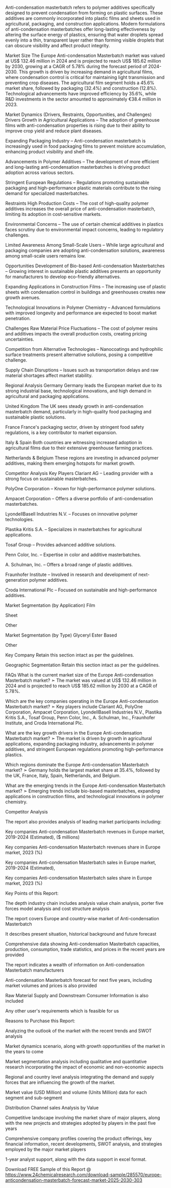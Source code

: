 Anti-condensation masterbatch refers to polymer additives specifically designed to prevent condensation from forming on plastic surfaces. These additives are commonly incorporated into plastic films and sheets used in agricultural, packaging, and construction applications. Modern formulations of anti-condensation masterbatches offer long-lasting effectiveness by altering the surface energy of plastics, ensuring that water droplets spread evenly into a thin, transparent layer rather than forming visible droplets that can obscure visibility and affect product integrity.

Market Size
The Europe Anti-condensation Masterbatch market was valued at US$ 132.46 million in 2024 and is projected to reach US$ 185.62 million by 2030, growing at a CAGR of 5.78% during the forecast period of 2024-2030. This growth is driven by increasing demand in agricultural films, where condensation control is critical for maintaining light transmission and preventing crop diseases. The agricultural film segment holds a 45.6% market share, followed by packaging (32.4%) and construction (12.8%). Technological advancements have improved efficiency by 35.6%, while R&D investments in the sector amounted to approximately €38.4 million in 2023.

Market Dynamics (Drivers, Restraints, Opportunities, and Challenges)
Drivers
Growth in Agricultural Applications – The adoption of greenhouse films with anti-condensation properties is rising due to their ability to improve crop yield and reduce plant diseases.

Expanding Packaging Industry – Anti-condensation masterbatch is increasingly used in food packaging films to prevent moisture accumulation, enhancing product visibility and shelf-life.

Advancements in Polymer Additives – The development of more efficient and long-lasting anti-condensation masterbatches is driving product adoption across various sectors.

Stringent European Regulations – Regulations promoting sustainable packaging and high-performance plastic materials contribute to the rising demand for specialized masterbatches.

Restraints
High Production Costs – The cost of high-quality polymer additives increases the overall price of anti-condensation masterbatch, limiting its adoption in cost-sensitive markets.

Environmental Concerns – The use of certain chemical additives in plastics faces scrutiny due to environmental impact concerns, leading to regulatory challenges.

Limited Awareness Among Small-Scale Users – While large agricultural and packaging companies are adopting anti-condensation solutions, awareness among small-scale users remains low.

Opportunities
Development of Bio-based Anti-condensation Masterbatches – Growing interest in sustainable plastic additives presents an opportunity for manufacturers to develop eco-friendly alternatives.

Expanding Applications in Construction Films – The increasing use of plastic sheets with condensation control in buildings and greenhouses creates new growth avenues.

Technological Innovations in Polymer Chemistry – Advanced formulations with improved longevity and performance are expected to boost market penetration.

Challenges
Raw Material Price Fluctuations – The cost of polymer resins and additives impacts the overall production costs, creating pricing uncertainties.

Competition from Alternative Technologies – Nanocoatings and hydrophilic surface treatments present alternative solutions, posing a competitive challenge.

Supply Chain Disruptions – Issues such as transportation delays and raw material shortages affect market stability.

Regional Analysis
Germany
Germany leads the European market due to its strong industrial base, technological innovations, and high demand in agricultural and packaging applications.

United Kingdom
The UK sees steady growth in anti-condensation masterbatch demand, particularly in high-quality food packaging and sustainable plastic solutions.

France
France's packaging sector, driven by stringent food safety regulations, is a key contributor to market expansion.

Italy & Spain
Both countries are witnessing increased adoption in agricultural films due to their extensive greenhouse farming practices.

Netherlands & Belgium
These regions are investing in advanced polymer additives, making them emerging hotspots for market growth.

Competitor Analysis
Key Players
Clariant AG – Leading provider with a strong focus on sustainable masterbatches.

PolyOne Corporation – Known for high-performance polymer solutions.

Ampacet Corporation – Offers a diverse portfolio of anti-condensation masterbatches.

LyondellBasell Industries N.V. – Focuses on innovative polymer technologies.

Plastika Kritis S.A. – Specializes in masterbatches for agricultural applications.

Tosaf Group – Provides advanced additive solutions.

Penn Color, Inc. – Expertise in color and additive masterbatches.

A. Schulman, Inc. – Offers a broad range of plastic additives.

Fraunhofer Institute – Involved in research and development of next-generation polymer additives.

Croda International Plc – Focused on sustainable and high-performance additives.

Market Segmentation (by Application)
Film

Sheet

Other

Market Segmentation (by Type)
Glyceryl Ester Based

Other

Key Company
Retain this section intact as per the guidelines.

Geographic Segmentation
Retain this section intact as per the guidelines.

FAQs
What is the current market size of the Europe Anti-condensation Masterbatch market?
➣ The market was valued at US$ 132.46 million in 2024 and is projected to reach US$ 185.62 million by 2030 at a CAGR of 5.78%.

Which are the key companies operating in the Europe Anti-condensation Masterbatch market?
➣ Key players include Clariant AG, PolyOne Corporation, Ampacet Corporation, LyondellBasell Industries N.V., Plastika Kritis S.A., Tosaf Group, Penn Color, Inc., A. Schulman, Inc., Fraunhofer Institute, and Croda International Plc.

What are the key growth drivers in the Europe Anti-condensation Masterbatch market?
➣ The market is driven by growth in agricultural applications, expanding packaging industry, advancements in polymer additives, and stringent European regulations promoting high-performance plastics.

Which regions dominate the Europe Anti-condensation Masterbatch market?
➣ Germany holds the largest market share at 35.4%, followed by the UK, France, Italy, Spain, Netherlands, and Belgium.

What are the emerging trends in the Europe Anti-condensation Masterbatch market?
➣ Emerging trends include bio-based masterbatches, expanding applications in construction films, and technological innovations in polymer chemistry.

Competitor Analysis

The report also provides analysis of leading market participants including:

Key companies Anti-condensation Masterbatch revenues in Europe market, 2019-2024 (Estimated), ($ millions)

Key companies Anti-condensation Masterbatch revenues share in Europe market, 2023 (%)

Key companies Anti-condensation Masterbatch sales in Europe market, 2019-2024 (Estimated),

Key companies Anti-condensation Masterbatch sales share in Europe market, 2023 (%)

Key Points of this Report:

The depth industry chain includes analysis value chain analysis, porter five forces model analysis and cost structure analysis

The report covers Europe and country-wise market of Anti-condensation Masterbatch

It describes present situation, historical background and future forecast

Comprehensive data showing Anti-condensation Masterbatch capacities, production, consumption, trade statistics, and prices in the recent years are provided

The report indicates a wealth of information on Anti-condensation Masterbatch manufacturers

Anti-condensation Masterbatch forecast for next five years, including market volumes and prices is also provided

Raw Material Supply and Downstream Consumer Information is also included

Any other user's requirements which is feasible for us

Reasons to Purchase this Report:

Analyzing the outlook of the market with the recent trends and SWOT analysis

Market dynamics scenario, along with growth opportunities of the market in the years to come

Market segmentation analysis including qualitative and quantitative research incorporating the impact of economic and non-economic aspects

Regional and country level analysis integrating the demand and supply forces that are influencing the growth of the market.

Market value (USD Million) and volume (Units Million) data for each segment and sub-segment

Distribution Channel sales Analysis by Value

Competitive landscape involving the market share of major players, along with the new projects and strategies adopted by players in the past five years

Comprehensive company profiles covering the product offerings, key financial information, recent developments, SWOT analysis, and strategies employed by the major market players

1-year analyst support, along with the data support in excel format.

Download FREE Sample of this Report @ https://www.24chemicalresearch.com/download-sample/285570/europe-anticondensation-masterbatch-forecast-market-2025-2030-303
